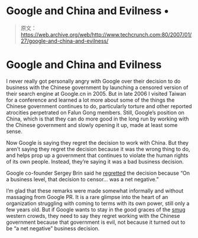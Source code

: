 # Google and China and Evilness • 

> 原文：<https://web.archive.org/web/http://www.techcrunch.com:80/2007/01/27/google-and-china-and-evilness/>

# Google and China and Evilness

I never really got personally angry with Google over their decision to do business with the Chinese government by launching a censored version of their search engine at Google.cn in 2005\. But in late 2006 I visited Taiwan for a conference and learned a lot more about some of the things the Chinese government continues to do, particularly torture and other reported atrocities perpetrated on Falun Gong members. Still, Google’s position on China, which is that they can do more good in the long run by working with the Chinese government and slowly opening it up, made at least some sense.

Now Google is saying they regret the decision to work with China. But they aren’t saying they regret the decision because it was the wrong thing to do, and helps prop up a government that continues to violate the human rights of its own people. Instead, they’re saying it was a bad business decision.

Google co-founder Sergey Brin said he [regretted](https://web.archive.org/web/20220926095739/http://business.guardian.co.uk/davos2007/story/0,,1999994,00.html) the decision because “On a business level, that decision to censor… was a net negative.”

I’m glad that these remarks were made somewhat informally and without massaging from Google PR. It is a rare glimpse into the heart of an organization struggling with coming to terms with its own power, still only a few years old. But if Google wants to stay in the good graces of the [smug](https://web.archive.org/web/20220926095739/http://www.beta.techcrunch.com/2007/01/27/do-the-smug-thing/) western crowds, they need to say they regret working with the Chinese government because that government is evil, not because it turned out to be “a net negative” business decision.